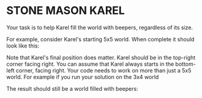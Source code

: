# STONE MASON KAREL
Your task is to help Karel fill the world with beepers, regardless of its size.

For example, consider Karel's starting 5x5 world. When complete it should look like this:


Note that Karel's final position does matter. Karel should be in the top-right corner facing right. You can assume that Karel always starts in the bottom-left corner, facing right. Your code needs to work on more than just a 5x5 world. For example if you run your solution on the 3x4 world


The result should still be a world filled with beepers:
